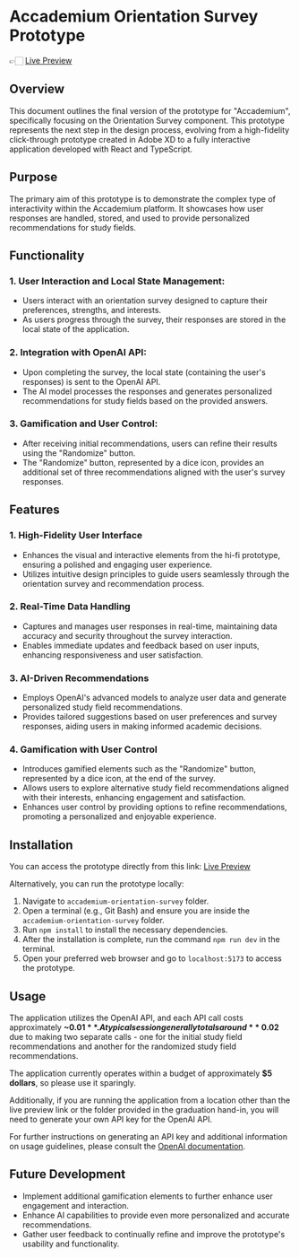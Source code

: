 # Accademium Orientation Survey Prototype

👉🏻 [Live Preview](https://accademium-orientation-survey.vercel.app/)

## Overview
This document outlines the final version of the prototype for "Accademium", specifically focusing on the Orientation Survey component. This prototype represents the next step in the design process, evolving from a high-fidelity click-through prototype created in Adobe XD to a fully interactive application developed with React and TypeScript.

## Purpose
The primary aim of this prototype is to demonstrate the complex type of interactivity within the Accademium platform. It showcases how user responses are handled, stored, and used to provide personalized recommendations for study fields.

## Functionality

### 1. User Interaction and Local State Management:

- Users interact with an orientation survey designed to capture their preferences, strengths, and interests.
- As users progress through the survey, their responses are stored in the local state of the application.

### 2. Integration with OpenAI API:

- Upon completing the survey, the local state (containing the user's responses) is sent to the OpenAI API.
- The AI model processes the responses and generates personalized recommendations for study fields based on the provided answers.

### 3. Gamification and User Control:

- After receiving initial recommendations, users can refine their results using the "Randomize" button.
- The "Randomize" button, represented by a dice icon, provides an additional set of three recommendations aligned with the user's survey responses.

## Features

### 1. High-Fidelity User Interface
- Enhances the visual and interactive elements from the hi-fi prototype, ensuring a polished and engaging user experience.
- Utilizes intuitive design principles to guide users seamlessly through the orientation survey and recommendation process.

### 2. Real-Time Data Handling
- Captures and manages user responses in real-time, maintaining data accuracy and security throughout the survey interaction.
- Enables immediate updates and feedback based on user inputs, enhancing responsiveness and user satisfaction.

### 3. AI-Driven Recommendations
- Employs OpenAI's advanced models to analyze user data and generate personalized study field recommendations.
- Provides tailored suggestions based on user preferences and survey responses, aiding users in making informed academic decisions.

### 4. Gamification with User Control
- Introduces gamified elements such as the "Randomize" button, represented by a dice icon, at the end of the survey.
- Allows users to explore alternative study field recommendations aligned with their interests, enhancing engagement and satisfaction.
- Enhances user control by providing options to refine recommendations, promoting a personalized and enjoyable experience.

## Installation

You can access the prototype directly from this link: [Live Preview](https://accademium-orientation-survey.vercel.app/)

Alternatively, you can run the prototype locally: 
1. Navigate to `accademium-orientation-survey` folder.
2. Open a terminal (e.g., Git Bash) and ensure you are inside the `accademium-orientation-survey` folder.
3. Run `npm install` to install the necessary dependencies.
4. After the installation is complete, run the command `npm run dev` in the terminal.
5. Open your preferred web browser and go to `localhost:5173` to access the prototype.

## Usage
The application utilizes the OpenAI API, and each API call costs approximately **~$0.01**. A typical session generally totals around **~$0.02** due to making two separate calls - one for the initial study field recommendations and another for the randomized study field recommendations. 

The application currently operates within a budget of approximately **$5 dollars**, so please use it sparingly.

Additionally, if you are running the application from a location other than the live preview link or the folder provided in the graduation hand-in, you will need to generate your own API key for the OpenAI API.

For further instructions on generating an API key and additional information on usage guidelines, please consult the [OpenAI documentation](https://platform.openai.com/docs/overview).

## Future Development

- Implement additional gamification elements to further enhance user engagement and interaction.
- Enhance AI capabilities to provide even more personalized and accurate recommendations.
- Gather user feedback to continually refine and improve the prototype's usability and functionality.
